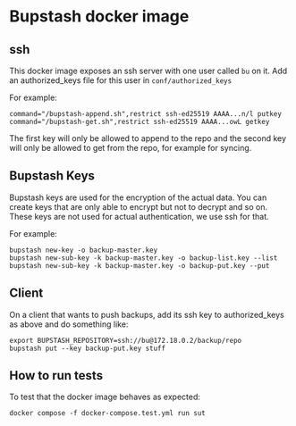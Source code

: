 # Bupstash docker image

## ssh

This docker image exposes an ssh server with one user called `bu` on it. Add an authorized_keys file for this user in `conf/authorized_keys`

For example:

```
command="/bupstash-append.sh",restrict ssh-ed25519 AAAA...n/l putkey
command="/bupstash-get.sh",restrict ssh-ed25519 AAAA...owL getkey
```

The first key will only be allowed to append to the repo and the second key will only be allowed to get from the repo, for example for syncing.


## Bupstash Keys

Bupstash keys are used for the encryption of the actual data. You can create keys that are only able to encrypt but not to decrypt and so on. These keys are not used for actual authentication, we use ssh for that.

For example:

```
bupstash new-key -o backup-master.key
bupstash new-sub-key -k backup-master.key -o backup-list.key --list
bupstash new-sub-key -k backup-master.key -o backup-put.key --put
```

## Client

On a client that wants to push backups, add its ssh key to authorized_keys as above and do something like:

```
export BUPSTASH_REPOSITORY=ssh://bu@172.18.0.2/backup/repo
bupstash put --key backup-put.key stuff
```

## How to run tests

To test that the docker image behaves as expected:

```
docker compose -f docker-compose.test.yml run sut
```
